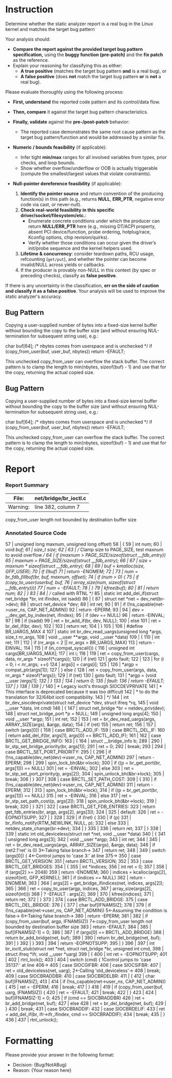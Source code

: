 # Instruction

Determine whether the static analyzer report is a real bug in the Linux kernel and matches the target bug pattern

Your analysis should:
- **Compare the report against the provided target bug pattern specification,** using the **buggy function (pre-patch)** and the **fix patch** as the reference.
- Explain your reasoning for classifying this as either:
  - **A true positive** (matches the target bug pattern **and** is a real bug), or
  - **A false positive** (does **not** match the target bug pattern **or** is **not** a real bug).

Please evaluate thoroughly using the following process:

- **First, understand** the reported code pattern and its control/data flow.
- **Then, compare** it against the target bug pattern characteristics.
- **Finally, validate** against the **pre-/post-patch** behavior:
  - The reported case demonstrates the same root cause pattern as the target bug pattern/function and would be addressed by a similar fix.

- **Numeric / bounds feasibility** (if applicable):
  - Infer tight **min/max** ranges for all involved variables from types, prior checks, and loop bounds.
  - Show whether overflow/underflow or OOB is actually triggerable (compute the smallest/largest values that violate constraints).

- **Null-pointer dereference feasibility** (if applicable):
  1. **Identify the pointer source** and return convention of the producing function(s) in this path (e.g., returns **NULL**, **ERR_PTR**, negative error code via cast, or never-null).
  2. **Check real-world feasibility in this specific driver/socket/filesystem/etc.**:
     - Enumerate concrete conditions under which the producer can return **NULL/ERR_PTR** here (e.g., missing DT/ACPI property, absent PCI device/function, probe ordering, hotplug/race, Kconfig options, chip revision/quirks).
     - Verify whether those conditions can occur given the driver’s init/probe sequence and the kernel helpers used.
  3. **Lifetime & concurrency**: consider teardown paths, RCU usage, refcounting (`get/put`), and whether the pointer can become invalid/NULL across yields or callbacks.
  4. If the producer is provably non-NULL in this context (by spec or preceding checks), classify as **false positive**.

If there is any uncertainty in the classification, **err on the side of caution and classify it as a false positive**. Your analysis will be used to improve the static analyzer's accuracy.

## Bug Pattern

Copying a user-supplied number of bytes into a fixed-size kernel buffer without bounding the copy to the buffer size (and without ensuring NUL-termination for subsequent string use), e.g.:

char buf[64];
/* nbytes comes from userspace and is unchecked */
if (copy_from_user(buf, user_buf, nbytes))
    return -EFAULT;

This unchecked copy_from_user can overflow the stack buffer. The correct pattern is to clamp the length to min(nbytes, sizeof(buf) - 1) and use that for the copy, returning the actual copied size.

## Bug Pattern

Copying a user-supplied number of bytes into a fixed-size kernel buffer without bounding the copy to the buffer size (and without ensuring NUL-termination for subsequent string use), e.g.:

char buf[64];
/* nbytes comes from userspace and is unchecked */
if (copy_from_user(buf, user_buf, nbytes))
    return -EFAULT;

This unchecked copy_from_user can overflow the stack buffer. The correct pattern is to clamp the length to min(nbytes, sizeof(buf) - 1) and use that for the copy, returning the actual copied size.

# Report

### Report Summary

File:| net/bridge/br_ioctl.c
---|---
Warning:| line 382, column 7
copy_from_user length not bounded by destination buffer size

### Annotated Source Code


57    |  unsigned long maxnum, unsigned long offset)
58    | {
59    |  int num;
60    |  void *buf;
61    | 	size_t size;
62    |
63    |  /* Clamp size to PAGE_SIZE, test maxnum to avoid overflow */
64    |  if (maxnum > PAGE_SIZE/sizeof(struct __fdb_entry))
65    | 		maxnum = PAGE_SIZE/sizeof(struct __fdb_entry);
66    |
67    | 	size = maxnum * sizeof(struct __fdb_entry);
68    |
69    | 	buf = kmalloc(size, GFP_USER);
70    |  if (!buf)
71    |  return -ENOMEM;
72    |
73    | 	num = br_fdb_fillbuf(br, buf, maxnum, offset);
74    |  if (num > 0) {
75    |  if (copy_to_user(userbuf, buf,
76    |  array_size(num, sizeof(struct __fdb_entry))))
77    | 			num = -EFAULT;
78    | 	}
79    | 	kfree(buf);
80    |
81    |  return num;
82    | }
83    |
84    | /* called with RTNL */
85    | static int add_del_if(struct net_bridge *br, int ifindex, int isadd)
86    | {
87    |  struct net *net = dev_net(br->dev);
88    |  struct net_device *dev;
89    |  int ret;
90    |
91    |  if (!ns_capable(net->user_ns, CAP_NET_ADMIN))
92    |  return -EPERM;
93    |
94    | 	dev = __dev_get_by_index(net, ifindex);
95    |  if (dev == NULL)
96    |  return -EINVAL;
97    |
98    |  if (isadd)
99    | 		ret = br_add_if(br, dev, NULL);
100   |  else
101   | 		ret = br_del_if(br, dev);
102   |
103   |  return ret;
104   | }
105   |
106   | #define BR_UARGS_MAX 4
107   | static int br_dev_read_uargs(unsigned long *args, size_t nr_args,
108   |  void __user **argp, void __user *data)
109   | {
110   |  int ret;
111   |
112   |  if (nr_args < 2 || nr_args > BR_UARGS_MAX)
113   |  return -EINVAL;
114   |
115   |  if (in_compat_syscall()) {
116   |  unsigned int cargs[BR_UARGS_MAX];
117   |  int i;
118   |
119   | 		ret = copy_from_user(cargs, data, nr_args * sizeof(*cargs));
120   |  if (ret)
121   |  goto fault;
122   |
123   |  for (i = 0; i < nr_args; ++i)
124   | 			args[i] = cargs[i];
125   |
126   | 		*argp = compat_ptr(args[1]);
127   | 	} else {
128   | 		ret = copy_from_user(args, data, nr_args * sizeof(*args));
129   |  if (ret)
130   |  goto fault;
131   | 		*argp = (void __user *)args[1];
132   | 	}
133   |
134   |  return 0;
135   | fault:
136   |  return -EFAULT;
137   | }
138   |
139   | /*
140   |  * Legacy ioctl's through SIOCDEVPRIVATE
141   |  * This interface is deprecated because it was too difficult
142   |  * to do the translation for 32/64bit ioctl compatibility.
143   |  */
144   | int br_dev_siocdevprivate(struct net_device *dev, struct ifreq *rq,
145   |  void __user *data, int cmd)
146   | {
147   |  struct net_bridge *br = netdev_priv(dev);
148   |  struct net_bridge_port *p = NULL;
149   |  unsigned long args[4];
150   |  void __user *argp;
151   |  int ret;
152   |
153   | 	ret = br_dev_read_uargs(args, ARRAY_SIZE(args), &argp, data);
154   |  if (ret)
155   |  return ret;
156   |
157   |  switch (args[0]) {
158   |  case BRCTL_ADD_IF:
159   |  case BRCTL_DEL_IF:
160   |  return add_del_if(br, args[1], args[0] == BRCTL_ADD_IF);
161   |
162   |  case BRCTL_GET_BRIDGE_INFO:
163   | 	{
164   |  struct __bridge_info b;
289   |
290   | 		br_stp_set_bridge_priority(br, args[1]);
291   | 		ret = 0;
292   |  break;
293   |
294   |  case BRCTL_SET_PORT_PRIORITY:
295   | 	{
296   |  if (!ns_capable(dev_net(dev)->user_ns, CAP_NET_ADMIN))
297   |  return -EPERM;
298   |
299   | 		spin_lock_bh(&br->lock);
300   |  if ((p = br_get_port(br, args[1])) == NULL)
301   | 			ret = -EINVAL;
302   |  else
303   | 			ret = br_stp_set_port_priority(p, args[2]);
304   | 		spin_unlock_bh(&br->lock);
305   |  break;
306   | 	}
307   |
308   |  case BRCTL_SET_PATH_COST:
309   | 	{
310   |  if (!ns_capable(dev_net(dev)->user_ns, CAP_NET_ADMIN))
311   |  return -EPERM;
312   |
313   | 		spin_lock_bh(&br->lock);
314   |  if ((p = br_get_port(br, args[1])) == NULL)
315   | 			ret = -EINVAL;
316   |  else
317   | 			ret = br_stp_set_path_cost(p, args[2]);
318   | 		spin_unlock_bh(&br->lock);
319   |  break;
320   | 	}
321   |
322   |  case BRCTL_GET_FDB_ENTRIES:
323   |  return get_fdb_entries(br, argp, args[2], args[3]);
324   |
325   |  default:
326   | 		ret = -EOPNOTSUPP;
327   | 	}
328   |
329   |  if (!ret) {
330   |  if (p)
331   | 			br_ifinfo_notify(RTM_NEWLINK, NULL, p);
332   |  else
333   | 			netdev_state_change(br->dev);
334   | 	}
335   |
336   |  return ret;
337   | }
338   |
339   | static int old_deviceless(struct net *net, void __user *data)
340   | {
341   |  unsigned long args[3];
342   |  void __user *argp;
343   |  int ret;
344   |
345   | 	ret = br_dev_read_uargs(args, ARRAY_SIZE(args), &argp, data);
346   |  if (ret2.1'ret' is 0)
    3←Taking false branch→
347   |  return ret;
348   |
349   |  switch (args[0]) {
    4←Control jumps to 'case 3:'  at line 375→
350   |  case BRCTL_GET_VERSION:
351   |  return BRCTL_VERSION;
352   |
353   |  case BRCTL_GET_BRIDGES:
354   | 	{
355   |  int *indices;
356   |  int ret = 0;
357   |
358   |  if (args[2] >= 2048)
359   |  return -ENOMEM;
360   | 		indices = kcalloc(args[2], sizeof(int), GFP_KERNEL);
361   |  if (indices == NULL)
362   |  return -ENOMEM;
363   |
364   | 		args[2] = get_bridge_ifindices(net, indices, args[2]);
365   |
366   | 		ret = copy_to_user(argp, indices,
367   |  array_size(args[2], sizeof(int)))
368   | 			? -EFAULT : args[2];
369   |
370   | 		kfree(indices);
371   |  return ret;
372   | 	}
373   |
374   |  case BRCTL_ADD_BRIDGE:
375   |  case BRCTL_DEL_BRIDGE:
376   | 	{
377   |  char buf[IFNAMSIZ];
378   |
379   |  if (!ns_capable(net->user_ns, CAP_NET_ADMIN))
    5←Assuming the condition is false→
    6←Taking false branch→
380   |  return -EPERM;
381   |
382   |  if (copy_from_user(buf, argp, IFNAMSIZ))
    7←copy_from_user length not bounded by destination buffer size
383   |  return -EFAULT;
384   |
385   | 		buf[IFNAMSIZ-1] = 0;
386   |
387   |  if (args[0] == BRCTL_ADD_BRIDGE)
388   |  return br_add_bridge(net, buf);
389   |
390   |  return br_del_bridge(net, buf);
391   | 	}
392   | 	}
393   |
394   |  return -EOPNOTSUPP;
395   | }
396   |
397   | int br_ioctl_stub(struct net *net, struct net_bridge *br, unsigned int cmd,
398   |  struct ifreq *ifr, void __user *uarg)
399   | {
400   |  int ret = -EOPNOTSUPP;
401   |
402   | 	rtnl_lock();
403   |
404   |  switch (cmd) {
    1Control jumps to 'case 35137:'  at line 406→
405   |  case SIOCGIFBR:
406   |  case SIOCSIFBR:
407   |  ret = old_deviceless(net, uarg);
    2←Calling 'old_deviceless'→
408   |  break;
409   |  case SIOCBRADDBR:
410   |  case SIOCBRDELBR:
411   | 	{
412   |  char buf[IFNAMSIZ];
413   |
414   |  if (!ns_capable(net->user_ns, CAP_NET_ADMIN)) {
415   | 			ret = -EPERM;
416   |  break;
417   | 		}
418   |
419   |  if (copy_from_user(buf, uarg, IFNAMSIZ)) {
420   | 			ret = -EFAULT;
421   |  break;
422   | 		}
423   |
424   | 		buf[IFNAMSIZ-1] = 0;
425   |  if (cmd == SIOCBRADDBR)
426   | 			ret = br_add_bridge(net, buf);
427   |  else
428   | 			ret = br_del_bridge(net, buf);
429   | 	}
430   |  break;
431   |  case SIOCBRADDIF:
432   |  case SIOCBRDELIF:
433   | 		ret = add_del_if(br, ifr->ifr_ifindex, cmd == SIOCBRADDIF);
434   |  break;
435   | 	}
436   |
437   | 	rtnl_unlock();

# Formatting

Please provide your answer in the following format:

- Decision: {Bug/NotABug}
- Reason: {Your reason here}
